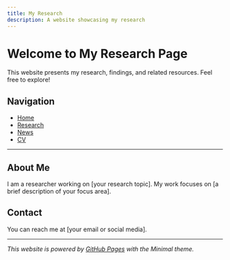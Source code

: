 ```yaml
---
title: My Research
description: A website showcasing my research
---
```


# Welcome to My Research Page

This website presents my research, findings, and related resources. Feel free to explore!

## Navigation
- [Home](index.md)
- [Research](research.md)
- [News](news.md)
- [CV](cv.md)

---

## About Me
I am a researcher working on [your research topic]. My work focuses on [a brief description of your focus area].

## Contact
You can reach me at [your email or social media].

---

*This website is powered by [GitHub Pages](https://pages.github.com/) with the Minimal theme.*



